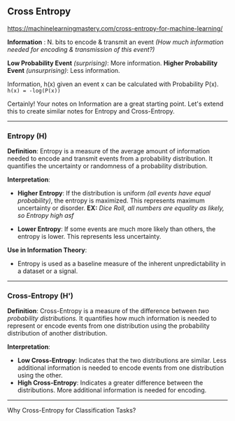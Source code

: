 ## Cross Entropy

https://machinelearningmastery.com/cross-entropy-for-machine-learning/

**Information** : N. bits to encode & transmit an event *(How much information needed for encoding & transmission of this event?)*

**Low Probability Event** *(surprising)*: More information.
**Higher Probability Event** *(unsurprising)*: Less information.

Information, h(x) given an event x can be calculated with Probability P(x). <br>
`h(x) = -log(P(x))`

Certainly! Your notes on Information are a great starting point. Let's extend this to create similar notes for Entropy and Cross-Entropy.

---

### **Entropy (H)**

**Definition**: Entropy is a measure of the average amount of information needed to encode and transmit events from a probability distribution. It quantifies the uncertainty or randomness of a probability distribution.

**Interpretation**:
- **Higher Entropy**: If the distribution is uniform *(all events have equal probability)*, the entropy is maximized. This represents maximum uncertainty or disorder. **EX:** *Dice Roll, all numbers are equality as likely, so Entropy high asf*

- **Lower Entropy**: If some events are much more likely than others, the entropy is lower. This represents less uncertainty.

**Use in Information Theory**:
- Entropy is used as a baseline measure of the inherent unpredictability in a dataset or a signal.

---

### **Cross-Entropy (H')**

**Definition**: Cross-Entropy is a measure of the difference between *two probability distributions.* It quantifies how much information is needed to represent or encode events from one distribution using the probability distribution of another distribution.

**Interpretation**:
- **Low Cross-Entropy**: Indicates that the two distributions are similar. Less additional information is needed to encode events from one distribution using the other.
- **High Cross-Entropy**: Indicates a greater difference between the distributions. More additional information is needed for encoding.

---

Why Cross-Entropy for Classification Tasks? 



